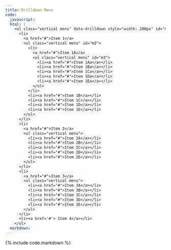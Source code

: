 ```yaml
---
title: Drilldown Menu
code:
  javascript:
  html: |
    <ul class="vertical menu" data-drilldown style="width: 200px" id="m1">
      <li>
        <a href="#">Item 1</a>
        <ul class="vertical menu" id="m2">
          <li>
            <a href="#">Item 1A</a>
            <ul class="vertical menu" id="m3">
              <li><a href="#">Item 1Aa</a></li>
              <li><a href="#">Item 1Ba</a></li>
              <li><a href="#">Item 1Ca</a></li>
              <li><a href="#">Item 1Da</a></li>
              <li><a href="#">Item 1Ea</a></li>
            </ul>
          </li>
          <li><a href="#">Item 1B</a></li>
          <li><a href="#">Item 1C</a></li>
          <li><a href="#">Item 1D</a></li>
          <li><a href="#">Item 1E</a></li>
        </ul>
      </li>
      <li>
        <a href="#">Item 2</a>
        <ul class="vertical menu">
          <li><a href="#">Item 2A</a></li>
          <li><a href="#">Item 2B</a></li>
          <li><a href="#">Item 2C</a></li>
          <li><a href="#">Item 2D</a></li>
          <li><a href="#">Item 2E</a></li>
        </ul>
      </li>
      <li>
        <a href="#">Item 3</a>
        <ul class="vertical menu">
          <li><a href="#">Item 3A</a></li>
          <li><a href="#">Item 3B</a></li>
          <li><a href="#">Item 3C</a></li>
          <li><a href="#">Item 3D</a></li>
          <li><a href="#">Item 3E</a></li>
        </ul>
      </li>
      <li><a href='#'> Item 4</a></li>
    </ul>
  markdown:
---
```

{% include code.markdown %}
